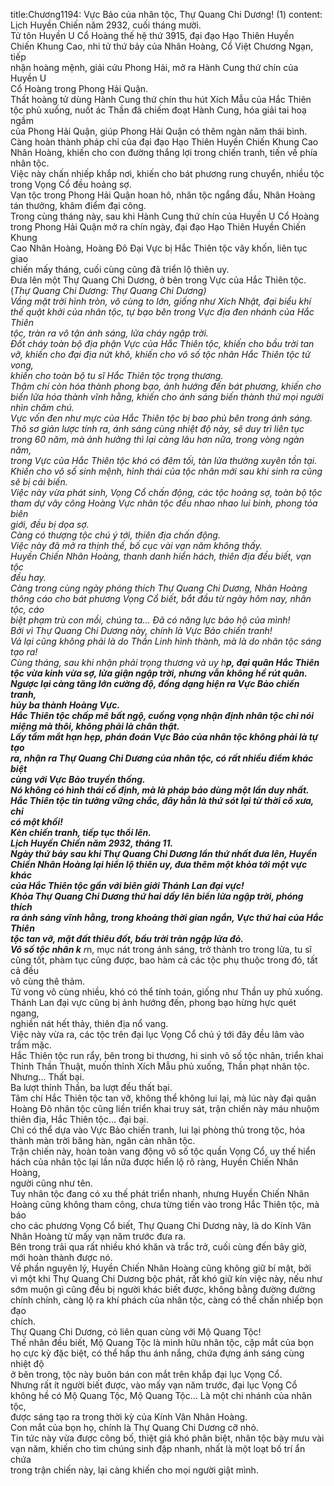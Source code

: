 title:Chương1194: Vực Bảo của nhân tộc, Thự Quang Chi Dương! (1)
content:
Lịch Huyền Chiến năm 2932, cuối tháng mười.<br>Tử tôn Huyền U Cổ Hoàng thế hệ thứ 3915, đại đạo Hạo Thiên Huyền<br>Chiến Khung Cao, nhi tử thứ bảy của Nhân Hoàng, Cổ Việt Chương Ngạn, tiếp<br>nhận hoàng mệnh, giải cứu Phong Hải, mở ra Hành Cung thứ chín của Huyền U<br>Cổ Hoàng trong Phong Hải Quận.<br>Thất hoàng tử dùng Hành Cung thứ chín thu hút Xích Mẫu của Hắc Thiên<br>tộc phủ xuống, nuốt ác Thần đã chiếm đoạt Hành Cung, hóa giải tai hoạ ngầm<br>của Phong Hải Quận, giúp Phong Hải Quận có thêm ngàn năm thái bình.<br>Càng hoàn thành pháp chỉ của đại đạo Hạo Thiên Huyền Chiến Khung Cao<br>Nhân Hoàng, khiến cho con đường thắng lợi trong chiến tranh, tiến về phía<br>nhân tộc.<br>Việc này chấn nhiếp khắp nơi, khiến cho bát phương rung chuyển, nhiều tộc<br>trong Vọng Cổ đều hoảng sợ.<br>Vạn tộc trong Phong Hải Quận hoan hô, nhân tộc ngẩng đầu, Nhân Hoàng<br>tán thưởng, khâm điểm đại công.<br>Trong cùng tháng này, sau khi Hành Cung thứ chín của Huyền U Cổ Hoàng<br>trong Phong Hải Quận mở ra chín ngày, đại đạo Hạo Thiên Huyền Chiến Khung<br>Cao Nhân Hoàng, Hoàng Đô Đại Vực bị Hắc Thiên tộc vây khốn, liên tục giao<br>chiến mấy tháng, cuối cùng cũng đã triển lộ thiên uy.<br>Đưa lên một Thự Quang Chi Dương, ở bên trong Vực của Hắc Thiên tộc.<br>(*Thự Quang Chi Dương: Thự Quang Chi Dương)<br>Vầng mặt trời hình tròn, vô cùng to lớn, giống như Xích Nhật, đại biểu khí<br>thế quật khởi của nhân tộc, tự bạo bên trong Vực địa đen nhánh của Hắc Thiên<br>tộc, tràn ra vô tận ánh sáng, lửa cháy ngập trời.<br>Đốt cháy toàn bộ địa phận Vực của Hắc Thiên tộc, khiến cho bầu trời tan<br>vỡ, khiến cho đại địa nứt khô, khiến cho vô số tộc nhân Hắc Thiên tộc tử vong,<br>khiến cho toàn bộ tu sĩ Hắc Thiên tộc trọng thương.<br>Thậm chí còn hóa thành phong bạo, ảnh hướng đến bát phương, khiến cho<br>biển lửa hóa thành vĩnh hằng, khiến cho ánh sáng biến thành thứ mọi người<br>nhìn chăm chú.<br>Vực vốn đen như mực của Hắc Thiên tộc bị bao phủ bên trong ánh sáng.<br>Thô sơ giản lược tính ra, ánh sáng cùng nhiệt độ này, sẽ duy trì liên tục<br>trong 60 năm, mà ảnh hưởng thì lại càng lâu hơn nữa, trong vòng ngàn năm,<br>trong Vực của Hắc Thiên tộc khó có đêm tối, tàn lửa thường xuyên tồn tại.<br>Khiến cho vô số sinh mệnh, hình thái của tộc nhân mới sau khi sinh ra cũng<br>sẽ bị cải biến.<br>Việc này vừa phát sinh, Vọng Cổ chấn động, các tộc hoảng sợ, toàn bộ tộc<br>tham dự vây công Hoàng Vực nhân tộc đều nhao nhao lui binh, phong tỏa biên<br>giới, đều bị dọa sợ.<br>Càng có thượng tộc chú ý tới, thiên địa chấn động.<br>Việc này đã mở ra thịnh thế, bố cục vài vạn năm không thấy.<br>Huyền Chiến Nhân Hoàng, thanh danh hiển hách, thiên địa đều biết, vạn tộc<br>đều hay.<br>Càng trong cùng ngày phóng thích Thự Quang Chi Dương, Nhân Hoàng<br>thông cáo cho bát phương Vọng Cổ biết, bắt đầu từ ngày hôm nay, nhân tộc, cáo<br>biệt phạm trù con mồi, chúng ta... Đã có năng lực bảo hộ của mình!<br>Bởi vì Thự Quang Chi Dương này, chính là Vực Bảo chiến tranh!<br>Vả lại cũng không phải là do Thần Linh hình thành, mà là do nhân tộc sáng<br>tạo ra!<br>Cùng tháng, sau khi nhận phải trọng thương và uy h**p, đại quân Hắc Thiên<br>tộc vừa kinh vừa sợ, lửa giận ngập trời, nhưng vẫn không hề rút quân.<br>Ngược lại càng tăng lớn cường độ, đồng dạng hiện ra Vực Bảo chiến tranh,<br>hủy ba thành Hoàng Vực.<br>Hắc Thiên tộc chấp mê bất ngộ, cuồng vọng nhận định nhân tộc chỉ nói<br>miệng mà thôi, không phải là chân thật.<br>Lấy tầm mắt hạn hẹp, phán đoán Vực Bảo của nhân tộc không phải là tự tạo<br>ra, nhận ra Thự Quang Chi Dương của nhân tộc, có rất nhiều điểm khác biệt<br>cùng với Vực Bảo truyền thống.<br>Nó không có hình thái cố định, mà là pháp bảo dùng một lần duy nhất.<br>Hắc Thiên tộc tin tưởng vững chắc, đây hẳn là thứ sót lại từ thời cổ xưa, chỉ<br>có một khối!<br>Kèn chiến tranh, tiếp tục thổi lên.<br>Lịch Huyền Chiến năm 2932, tháng 11.<br>Ngày thứ bảy sau khi Thự Quang Chi Dương lần thứ nhất đưa lên, Huyền<br>Chiến Nhân Hoàng lại hiển lộ thiên uy, đưa thêm một khỏa tới một vực khác<br>của Hắc Thiên tộc gần với biên giới Thánh Lan đại vực!<br>Khỏa Thự Quang Chi Dương thứ hai dấy lên biển lửa ngập trời, phóng thích<br>ra ánh sáng vĩnh hằng, trong khoảng thời gian ngắn, Vực thứ hai của Hắc Thiên<br>tộc tan vỡ, mặt đất thiêu đốt, bầu trời tràn ngập lửa đỏ.<br>Vô số tộc nhân k** r*n, mục nát trong ánh sáng, trở thành tro trong lửa, tu sĩ<br>cũng tốt, phàm tục cũng được, bao hàm cả các tộc phụ thuộc trong đó, tất cả đều<br>vô cùng thê thảm.<br>Tử vong vô cùng nhiều, khó có thể tính toán, giống như Thần uy phủ xuống.<br>Thánh Lan đại vực cũng bị ảnh hướng đến, phong bạo hừng hực quét ngang,<br>nghiền nát hết thảy, thiên địa nổ vang.<br>Việc này vừa ra, các tộc trên đại lục Vọng Cổ chú ý tới đây đều lâm vào<br>trầm mặc.<br>Hắc Thiên tộc run rẩy, bên trong bi thương, hi sinh vô số tộc nhân, triển khai<br>Thỉnh Thần Thuật, muốn thỉnh Xích Mẫu phủ xuống, Thần phạt nhân tộc.<br>Nhưng... Thất bại.<br>Ba lượt thỉnh Thần, ba lượt đều thất bại.<br>Tâm chí Hắc Thiên tộc tan vỡ, không thể không lui lại, mà lúc này đại quân<br>Hoàng Đô nhân tộc cũng liền triển khai truy sát, trận chiến này máu nhuộm<br>thiên địa, Hắc Thiên tộc... đại bại.<br>Chỉ có thể dựa vào Vực Bảo chiến tranh, lui lại phòng thủ trong tộc, hóa<br>thành màn trời băng hàn, ngăn cản nhân tộc.<br>Trận chiến này, hoàn toàn vang động vô số tộc quần Vọng Cổ, uy thế hiển<br>hách của nhân tộc lại lần nữa được hiển lộ rõ ràng, Huyền Chiến Nhân Hoàng,<br>người cũng như tên.<br>Tuy nhân tộc đang có xu thế phát triển nhanh, nhưng Huyền Chiến Nhân<br>Hoàng cũng không tham công, chưa từng tiến vào trong Hắc Thiên tộc, mà báo<br>cho các phương Vọng Cổ biết, Thự Quang Chi Dương này, là do Kính Vân<br>Nhân Hoàng từ mấy vạn năm trước đưa ra.<br>Bên trong trải qua rất nhiều khó khăn và trắc trở, cuối cùng đến bây giờ,<br>mới hoàn thành được nó.<br>Về phần nguyên lý, Huyền Chiến Nhân Hoàng cũng không giữ bí mật, bởi<br>vì một khi Thự Quang Chi Dương bộc phát, rất khó giữ kín việc này, nếu như<br>sớm muộn gì cũng đều bị người khác biết được, không bằng đường đường<br>chính chính, càng lộ ra khí phách của nhân tộc, càng có thể chấn nhiếp bọn đạo<br>chích.<br>Thự Quang Chi Dương, có liên quan cùng với Mộ Quang Tộc!<br>Thế nhân đều biết, Mộ Quang Tộc là minh hữu nhân tộc, cặp mắt của bọn<br>họ cực kỳ đặc biệt, có thể hấp thu ánh nắng, chứa đựng ánh sáng cùng nhiệt độ<br>ở bên trong, tộc này buôn bán con mắt trên khắp đại lục Vọng Cổ.<br>Nhưng rất ít người biết được, vào mấy vạn năm trước, đại lục Vọng Cổ<br>không hề có Mộ Quang Tộc, Mộ Quang Tộc... Là một chi nhánh của nhân tộc,<br>được sáng tạo ra trong thời kỳ của Kính Vân Nhân Hoàng.<br>Con mắt của bọn họ, chính là Thự Quang Chi Dương cỡ nhỏ.<br>Tin tức này vừa được công bố, thiệt giả khó phân biệt, nhân tộc bày mưu vài<br>vạn năm, khiến cho tim chúng sinh đập nhanh, nhất là một loạt bố trí ẩn chứa<br>trong trận chiến này, lại càng khiến cho mọi người giật mình.